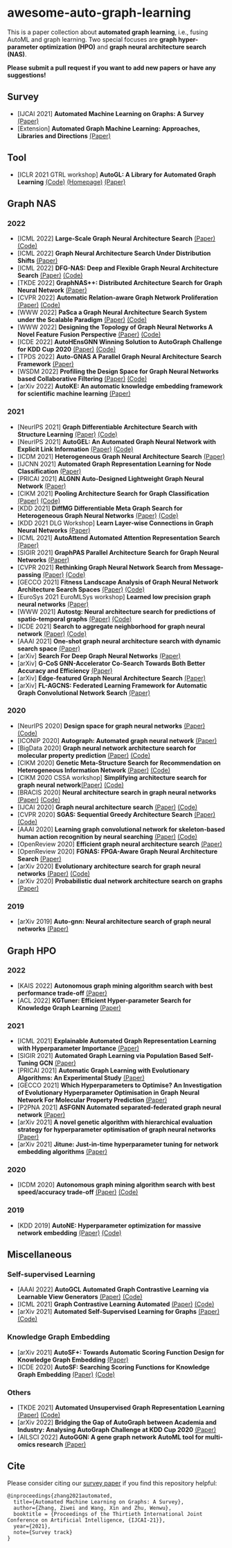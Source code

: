 # awesome-auto-graph-learning
This is a paper collection about **automated graph learning**, i.e., fusing AutoML and graph learning. Two special focuses are **graph hyper-parameter optimization (HPO)** and **graph neural architecture search (NAS)**.

**Please submit a pull request if you want to add new papers or have any suggestions!**


## Survey
* [IJCAI 2021] **Automated Machine Learning on Graphs: A Survey** [(Paper)](https://arxiv.org/abs/2103.00742)
* [Extension] **Automated Graph Machine Learning: Approaches, Libraries and Directions** [(Paper)](https://arxiv.org/abs/2201.01288)

## Tool
* [ICLR 2021 GTRL workshop] **AutoGL: A Library for Automated Graph Learning** [(Code)](https://github.com/THUMNLab/AutoGL) [(Homepage)](https://mn.cs.tsinghua.edu.cn/AutoGL) [(Paper)](https://openreview.net/pdf?id=0yHwpLeInDn) 

## Graph NAS
### 2022
* [ICML 2022] **Large-Scale Graph Neural Architecture Search** [(Paper)](https://zw-zhang.github.io/files/2022_ICML_GAUSS.pdf) [(Code)](https://github.com/THUMNLab/GAUSS)
* [ICML 2022] **Graph Neural Architecture Search Under Distribution Shifts** [(Paper)](https://zw-zhang.github.io/files/2022_ICML_GRACES.pdf)
* [ICML 2022] **DFG-NAS: Deep and Flexible Graph Neural Architecture Search** [(Paper)](https://arxiv.org/abs/2206.08582) [(Code)](https://github.com/PKU-DAIR/DFG-NAS)
* [TKDE 2022] **GraphNAS++: Distributed Architecture Search for Graph Neural Network** [(Paper)](https://ieeexplore.ieee.org/document/9782531)
* [CVPR 2022] **Automatic Relation-aware Graph Network Proliferation** [(Paper)](https://arxiv.org/abs/2205.15678) [(Code)](https://github.com/phython96/ARGNP)
* [WWW 2022] **PaSca a Graph Neural Architecture Search System under the Scalable Paradigm** [(Paper)](https://arxiv.org/abs/2203.00638) [(Code)](https://github.com/PKU-DAIR/SGL)
* [WWW 2022] **Designing the Topology of Graph Neural Networks A Novel Feature Fusion Perspective** [(Paper)](https://arxiv.org/abs/2112.14531) [(Code)](https://github.com/AutoML-Research/F2GNN)
* [ICDE 2022] **AutoHEnsGNN Winning Solution to AutoGraph Challenge for KDD Cup 2020** [(Paper)](https://arxiv.org/abs/2111.12952) [(Code)](https://github.com/aister2020/KDDCUP_2020_AutoGraph_1st_Place)
* [TPDS 2022] **Auto-GNAS A Parallel Graph Neural Architecture Search Framework** [(Paper)](https://ieeexplore.ieee.org/document/9714826) 
* [WSDM 2022] **Profiling the Design Space for Graph Neural Networks based Collaborative Filtering** [(Paper)](http://www.shichuan.org/doc/125.pdf) [(Code)](https://github.com/BUPT-GAMMA/Design-Space-for-GNN-based-CF)
* [arXiv 2022] **AutoKE: An automatic knowledge embedding framework for scientific machine learning** [(Paper)](https://arxiv.org/abs/2205.05390)

### 2021
* [NeurIPS 2021] **Graph Differentiable Architecture Search with Structure Learning** [(Paper)](https://openreview.net/forum?id=kSv_AMdehh3) [(Code)](https://github.com/THUMNLab/AutoGL)
* [NeurIPS 2021] **AutoGEL: An Automated Graph Neural Network with Explicit Link Information** [(Paper)](https://openreview.net/forum?id=PftCCiHVQP) [(Code)](https://github.com/zwangeo/AutoGEL)
* [ICDM 2021] **Heterogeneous Graph Neural Architecture Search** [(Paper)](https://ieeexplore.ieee.org/document/9679011)
* [IJCNN 2021] **Automated Graph Representation Learning for Node Classification** [(Paper)](https://ieeexplore.ieee.org/document/9533811)
* [PRICAI 2021] **ALGNN Auto-Designed Lightweight Graph Neural Network** [(Paper)](https://link.springer.com/chapter/10.1007/978-3-030-89188-6_37) 
* [CIKM 2021] **Pooling Architecture Search for Graph Classification** [(Paper)](https://arxiv.org/pdf/2108.10587.pdf) [(Code)](https://github.com/AutoML-Research/PAS)
* [KDD 2021] **DiffMG Differentiable Meta Graph Search for Heterogeneous Graph Neural Networks** [(Paper)](https://arxiv.org/abs/2010.03250) [(Code)](https://github.com/AutoML-4Paradigm/DiffMG)
* [KDD 2021 DLG Workshop] **Learn Layer-wise Connections in Graph Neural Networks** [(Paper)](https://drive.google.com/file/d/11BxUT80T7FfjbM55YjpX-yvnoxRERCIN/view)
* [ICML 2021] **AutoAttend Automated Attention Representation Search** [(Paper)](http://proceedings.mlr.press/v139/guan21a/guan21a.pdf)
* [SIGIR 2021] **GraphPAS Parallel Architecture Search for Graph Neural Networks** [(Paper)](https://dl.acm.org/doi/abs/10.1145/3404835.3463007)
* [CVPR 2021] **Rethinking Graph Neural Network Search from Message-passing** [(Paper)](https://arxiv.org/abs/2103.14282) [(Code)](https://github.com/phython96/GNAS-MP)
* [GECCO 2021] **Fitness Landscape Analysis of Graph Neural Network Architecture Search Spaces** [(Paper)](https://dl.acm.org/doi/10.1145/3449639.3459318) [(Code)](https://github.com/mhnnunes/fla_nas_gnn)
* [EuroSys 2021 EuroMLSys workshop] **Learned low precision graph neural networks** [(Paper)](https://arxiv.org/abs/2009.09232)
* [WWW 2021]  **Autostg: Neural architecture search for predictions of spatio-temporal graphs** [(Paper)](http://panzheyi.cc/publication/pan2021autostg/paper.pdf) [(Code)](https://github.com/panzheyi/AutoSTG)
* [ICDE 2021] **Search to aggregate neighborhood for graph neural network** [(Paper)](https://arxiv.org/abs/2104.06608) [(Code)](https://github.com/AutoML-4Paradigm/SANE)
* [AAAI 2021] **One-shot graph neural architecture search with dynamic search space** [(Paper)](https://www.aaai.org/AAAI21Papers/AAAI-3441.LiY.pdf)
* [arXiv] **Search For Deep Graph Neural Networks** [(Paper)](https://arxiv.org/pdf/2109.10047.pdf)
* [arXiv] **G-CoS GNN-Accelerator Co-Search Towards Both Better Accuracy and Efficiency** [(Paper)](https://arxiv.org/pdf/2109.08983.pdf)
* [arXiv] **Edge-featured Graph Neural Architecture Search** [(Paper)](https://arxiv.org/pdf/2109.0135.pdf)
* [arXiv] **FL-AGCNS: Federated Learning Framework for Automatic Graph Convolutional Network Search** [(Paper)](https://arxiv.org/abs/2104.04141)

### 2020
* [NeurIPS 2020] **Design space for graph neural networks** [(Paper)](https://arxiv.org/abs/2011.08843) [(Code)](https://github.com/snap-stanford/GraphGym)
* [ICONIP 2020] **Autograph: Automated graph neural network** [(Paper)](https://arxiv.org/abs/2011.11288)
* [BigData 2020] **Graph neural network architecture search for molecular property prediction** [(Paper)](https://arxiv.org/abs/2008.12187) [(Code)](https://github.com/deephyper/nas-gcn)
* [CIKM 2020] **Genetic Meta-Structure Search for Recommendation on Heterogeneous Information Network** [(Paper)](https://arxiv.org/pdf/2102.10550) [(Code)](https://github.com/0oshowero0/GEMS)
* [CIKM 2020 CSSA workshop] **Simplifying architecture search for graph neural network**[(Paper)](https://arxiv.org/abs/2008.11652) [(Code)](https://github.com/AutoML-4Paradigm/SNAG)
* [BRACIS 2020] **Neural architecture search in graph neural networks** [(Paper)](https://arxiv.org/abs/2008.00077) [(Code)](https://github.com/mhnnunes/nas_gnn)
* [IJCAI 2020] **Graph neural architecture search** [(Paper)](https://www.ijcai.org/proceedings/2020/195) [(Code)](https://github.com/GraphNAS/GraphNAS)
* [CVPR 2020] **SGAS: Sequential Greedy Architecture Search** [(Paper)](https://arxiv.org/abs/1912.00195) [(Code)](https://github.com/lightaime/sgas)
* [AAAI 2020] **Learning graph convolutional network for skeleton-based human action recognition by neural searching** [(Paper)](https://arxiv.org/abs/1911.04131) [(Code)](https://github.com/xiaoiker/GCN-NAS)
* [OpenReview 2020] **Efficient graph neural architecture search** [(Paper)](https://openreview.net/forum?id=IjIzIOkK2D6)
* [OpenReview 2020] **FGNAS: FPGA-Aware Graph Neural Architecture Search** [(Paper)](https://openreview.net/forum?id=cq4FHzAz9eA)
* [arXiv 2020] **Evolutionary architecture search for graph neural networks** [(Paper)](https://arxiv.org/abs/2009.10199) [(Code)](https://github.com/IRES-FAU/Evolutionary-Architecture-Search-for-Graph-Neural-Networks) 
* [arXiv 2020] **Probabilistic dual network architecture search on graphs** [(Paper)](https://arxiv.org/abs/2003.09676)

### 2019
* [arXiv 2019] **Auto-gnn: Neural architecture search of graph neural networks** [(Paper)](https://arxiv.org/abs/1909.03184)

## Graph HPO
### 2022
* [KAIS 2022] **Autonomous graph mining algorithm search with best performance trade-off** [(Paper)](https://link.springer.com/article/10.1007/s10115-022-01683-8)
* [ACL 2022] **KGTuner: Efficient Hyper-parameter Search for Knowledge Graph Learning** [(Paper)](https://arxiv.org/pdf/2205.02460.pdf)
### 2021
* [ICML 2021] **Explainable Automated Graph Representation Learning with Hyperparameter Importance** [(Paper)](http://proceedings.mlr.press/v139/wang21f/wang21f.pdf)
* [SIGIR 2021] **Automated Graph Learning via Population Based Self-Tuning GCN** [(Paper)](https://arxiv.org/abs/2107.04713)
* [PRICAI 2021] **Automatic Graph Learning with Evolutionary Algorithms: An Experimental Study** [(Paper)](https://link.springer.com/chapter/10.1007/978-3-030-89188-6_38) 
* [GECCO 2021] **Which Hyperparameters to Optimise? An Investigation of Evolutionary Hyperparameter Optimisation in Graph Neural Network For Molecular Property Prediction** [(Paper)](https://arxiv.org/pdf/2104.06046.pdf)
* [P2PNA 2021] **ASFGNN Automated separated-federated graph neural network** [(Paper)](https://arxiv.org/abs/2011.03248)
* [arXiv 2021] **A novel genetic algorithm with hierarchical evaluation strategy for hyperparameter optimisation of graph neural networks** [(Paper)](https://arxiv.org/abs/2101.09300)
* [arXiv 2021] **Jitune: Just-in-time hyperparameter tuning for network embedding algorithms** [(Paper)](https://arxiv.org/abs/2101.06427)

### 2020
* [ICDM 2020] **Autonomous graph mining algorithm search with best speed/accuracy trade-off** [(Paper)](https://arxiv.org/abs/2011.14925) [(Code)](https://github.com/minjiyoon/ICDM20-AutoGM)

### 2019
* [KDD 2019] **AutoNE: Hyperparameter optimization for massive network embedding** [(Paper)](http://pengcui.thumedialab.com/papers/AutoNE.pdf) [(Code)](https://github.com/tadpole/AutoNE)


## Miscellaneous
### Self-supervised Learning
* [AAAI 2022] **AutoGCL Automated Graph Contrastive Learning via Learnable View Generators** [(Paper)](https://arxiv.org/abs/2109.10259) [(Code)](https://github.com/Somedaywilldo/AutoGCL)
* [ICML 2021] **Graph Contrastive Learning Automated** [(Paper)](https://arxiv.org/abs/2106.07594) [(Code)](https://github.com/Shen-Lab/GraphCL_Automated) 
* [arXiv 2021] **Automated Self-Supervised Learning for Graphs** [(Paper)](https://arxiv.org/pdf/2106.05470.pdf) [(Code)](https://github.com/ChandlerBang/AutoSSL)
### Knowledge Graph Embedding
* [arXiv 2021] **AutoSF+: Towards Automatic Scoring Function Design for Knowledge Graph Embedding** [(Paper)](https://arxiv.org/abs/2107.00184)
* [ICDE 2020] **AutoSF: Searching Scoring Functions for Knowledge Graph Embedding** [(Paper)](https://arxiv.org/abs/1904.11682) [(Code)](https://github.com/AutoML-4Paradigm/AutoSF)
### Others
* [TKDE 2021] **Automated Unsupervised Graph Representation Learning** [(Paper)](https://ieeexplore.ieee.org/document/9547743/) [(Code)](https://drive.google.com/drive/folders/1F7_LWvEg9Z70OxW2YJmivzg3qJ7tC6mE)
* [arXiv 2022] **Bridging the Gap of AutoGraph between Academia and Industry: Analysing AutoGraph Challenge at KDD Cup 2020** [(Paper)](https://arxiv.org/abs/2204.02625)
* [AILSCI 2022] **AutoGGN: A gene graph network AutoML tool for multi-omics research** [(Paper)](https://www.biorxiv.org/content/10.1101/2021.04.30.442074v2)
 
## Cite

Please consider citing our [survey paper](http://arxiv.org/abs/2103.00742) if you find this repository helpful:
```
@inproceedings{zhang2021automated,
  title={Automated Machine Learning on Graphs: A Survey},
  author={Zhang, Ziwei and Wang, Xin and Zhu, Wenwu},
  booktitle = {Proceedings of the Thirtieth International Joint Conference on Artificial Intelligence, {IJCAI-21}},
  year={2021},
  note={Survey track}
}
```
 
 
<!--
hide not very related papers
### Structure Learning
* [ICPR 2020] **AOAM Automatic Optimization of Adjacency Matrix for Graph Convolutional Network** [(Paper)](https://ieeexplore.ieee.org/document/9412046/) [(Code)](https://github.com/xshura/AOAM)
### Explanation
* [ICML 2021 XAI workshop] **Towards Automated Evaluation of Explanations in Graph Neural Networks** [(Paper)](https://arxiv.org/abs/2106.11864) 
-->

